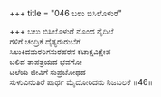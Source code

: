 +++
title = "046 ಬಲು ಬಿಸಿಲೊಳುರೆ"

+++
ಬಲು ಬಿಸಿಲೊಳುರೆ ನೊಂದ ನೈದಿಲೆ  
ಗಳಿಗೆ ಚಂದ್ರಿಕೆ ದೈತ್ಯರುರುಬೆಗೆ  
ಸಿಲುಕಿದಮರರಿಗಸುರಹರನ ಕಟಾಕ್ಷವಿಕ್ಷೇಪ  
ಬಲಿದ ತಾಪತ್ರಯದ ಭವಗೋ  
ಟಲೆಯ ಜೀವಿಗೆ ಸುಪ್ರಬೋಧದ  
ಸುಳುವಿನಂತಿರೆ ಪಾರ್ಥ ಮೈದೋರಿದನು ನಿಜಬಲಕೆ    ॥46॥